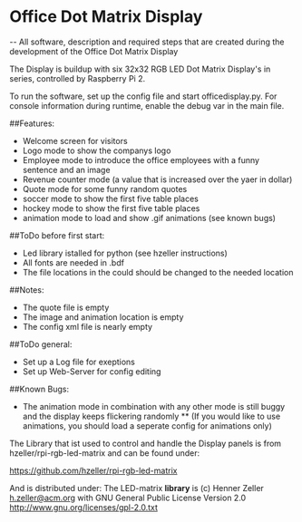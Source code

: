# Office Dot Matrix Display
--
All software, description and required steps that are created during the development of the Office Dot Matrix Display

The Display is buildup with six 32x32 RGB LED Dot Matrix Display's in series, controlled by Raspberry Pi 2. 

To run the software, set up the config file and start officedisplay.py.
For console information during runtime, enable the debug var in the main file.

##Features:
* Welcome screen for visitors
* Logo mode to show the companys logo
* Employee mode to introduce the office employees with a funny sentence and an image
* Revenue counter mode (a value that is increased over the yaer in dollar)
* Quote mode for some funny random quotes
* soccer mode to show the first five table places
* hockey mode to show the first five table places
* animation mode to load and show .gif animations (see known bugs)

##ToDo before first start:
* Led library istalled for python (see hzeller instructions)
* All fonts are needed in .bdf
* The file locations in the could should be changed to the needed location

##Notes:
* The quote file is empty
* The image and animation location is empty
* The config xml file is nearly empty

##ToDo general:
* Set up a Log file for exeptions
* Set up Web-Server for config editing

##Known Bugs:
* The animation mode in combination with any other mode is still buggy and the display keeps flickering randomly
** (If you would like to use animations, you should load a seperate config for animations only)

The Library that ist used to control and handle the Display panels is from hzeller/rpi-rgb-led-matrix and can be found under:

<https://github.com/hzeller/rpi-rgb-led-matrix>

And is distributed under:
The LED-matrix **library** is (c) Henner Zeller <h.zeller@acm.org> with
GNU General Public License Version 2.0 <http://www.gnu.org/licenses/gpl-2.0.txt>





